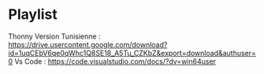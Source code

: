 # Playlist
Thonny Version Tunisienne : https://drive.usercontent.google.com/download?id=1uqCEbV6qe0qWhc1Q8SE18_A5Tu_CZKbZ&export=download&authuser=0
Vs Code : https://code.visualstudio.com/docs/?dv=win64user

